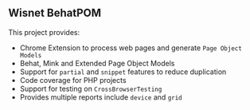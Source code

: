 ## Wisnet BehatPOM

This project provides:
*  Chrome Extension to process web pages and generate `Page Object Models`
*  Behat, Mink and Extended Page Object Models
*  Support for `partial` and `snippet` features to reduce duplication
*  Code coverage for PHP projects
*  Support for testing on `CrossBrowserTesting`
*  Provides multiple reports include `device` and `grid`

